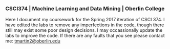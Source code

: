 ### CSCI374 | Machine Learning and Data Mining | Oberlin College

Here I document my coursework for the Spring 2017 iteration of CSCI 374. I have edited the labs to remove any imperfections in the code, though there still may exist some poor design decisions. I may occassionally update the labs to improve the code. If there are any faults that you see please contact me: tmartin2@oberlin.edu
